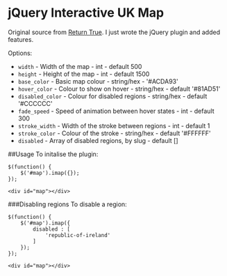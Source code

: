 jQuery Interactive UK Map
=========================

Original source from [Return True](http://return-true.com/2011/06/using-raphaeljs-to-create-a-map/). I just wrote the jQuery plugin and added features.

Options:
* `width` - Width of the map - int - default 500
* `height` -  Height of the map - int - default 1500
* `base_color` -  Basic map colour - string/hex - '#ACDA93'
* `hover_color` - Colour to show on hover - string/hex - default '#81AD51'
* `disabled_color` - Colour for disabled regions - string/hex - default '#CCCCCC'
* `fade_speed` - Speed of animation between hover states - int - default 300
* `stroke_width` - Width of the stroke between regions - int - default 1
* `stroke_color` - Colour of the stroke - string/hex - default '#FFFFFF'
* `disabled` - Array of disabled regions, by slug - default []

##Usage
To initalise the plugin:
		
	$(function() {
		$('#map').imap({});
	});

	<div id="map"></div>


###Disabling regions
To disable a region:
	
	$(function() {
		$('#map').imap({
			disabled : [
				'republic-of-ireland'
			]
		});
	});

	<div id="map"></div>